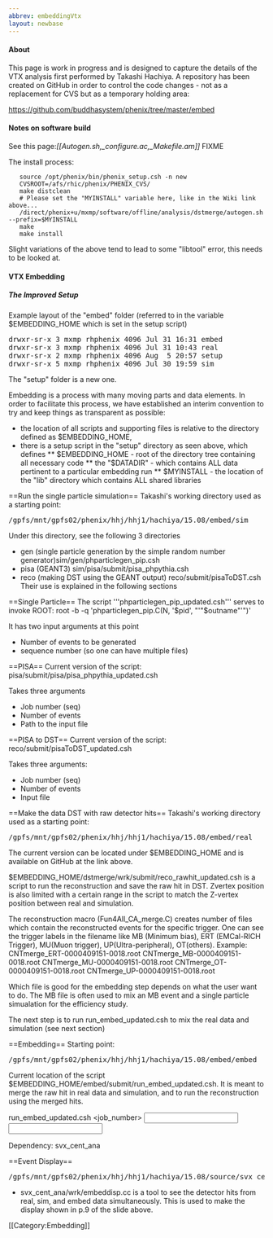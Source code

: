 ```yaml
---
abbrev: embeddingVtx
layout: newbase
---
```


#### About
This page is work in progress and is designed to capture the details of the VTX analysis first performed by Takashi Hachiya.
A repository has been created on GitHub in order to control the code changes - not as a replacement
for CVS but as a temporary holding area:

https://github.com/buddhasystem/phenix/tree/master/embed

#### Notes on software build
See this page:*[[Autogen.sh,_configure.ac,_Makefile.am]]* FIXME

The install process:
```
   source /opt/phenix/bin/phenix_setup.csh -n new
   CVSROOT=/afs/rhic/phenix/PHENIX_CVS/
   make distclean
   # Please set the "MYINSTALL" variable here, like in the Wiki link above...
   /direct/phenix+u/mxmp/software/offline/analysis/dstmerge/autogen.sh --prefix=$MYINSTALL
   make
   make install
```
Slight variations of the above tend to lead to some "libtool" error, this needs to be looked at.

#### VTX Embedding
##### The Improved Setup

Example layout of the "embed" folder (referred to in the variable $EMBEDDING_HOME which is set in the setup script)
<pre>
drwxr-sr-x 3 mxmp rhphenix 4096 Jul 31 16:31 embed
drwxr-sr-x 3 mxmp rhphenix 4096 Jul 31 10:43 real
drwxr-sr-x 2 mxmp rhphenix 4096 Aug  5 20:57 setup
drwxr-sr-x 5 mxmp rhphenix 4096 Jul 30 19:59 sim
</pre>

The "setup" folder is a new one.

Embedding is a process with many moving parts and data elements.
In order to facilitate this process, we have established
an interim convention to try and keep things as transparent as possible:
* the location of all scripts and supporting files is relative to the directory defined as $EMBEDDING_HOME, 
* there is a setup script in the "setup" directory as seen above, which defines
** $EMBEDDING_HOME - root of the directory tree containing all necessary code
** the "$DATADIR" - which contains ALL data pertinent to a particular embedding run
** $MYINSTALL - the location of the "lib" directory which contains ALL shared libraries

==Run the single particle simulation==
Takashi's working directory used as a starting point:<pre>/gpfs/mnt/gpfs02/phenix/hhj/hhj1/hachiya/15.08/embed/sim</pre>
Under this directory, see the following 3 directories
* gen (single particle generation by the simple random number generator)sim/gen/phparticlegen_pip.csh
* pisa (GEANT3)  sim/pisa/submit/pisa_phpythia.csh
* reco (making DST using the GEANT output)   reco/submit/pisaToDST.csh
Their use is explained in the following sections

==Single Particle==
The script '''phparticlegen_pip_updated.csh''' serves to invoke ROOT:
   root -b -q  'phparticlegen_pip.C(N, '$pid', "'"$outname"'")'

It has two input arguments at this point
* Number of events to be generated
* sequence number (so one can have multiple files)

==PISA==
Current version of the script:
   pisa/submit/pisa/pisa_phpythia_updated.csh

Takes three arguments
* Job number (seq)
* Number of events
* Path to the input file

==PISA to DST==
Current version of the script:
   reco/submit/pisaToDST_updated.csh

Takes three arguments:
* Job number (seq)
* Number of events
* Input file

==Make the data DST with raw detector hits==
Takashi's working directory used as a starting point:<pre>/gpfs/mnt/gpfs02/phenix/hhj/hhj1/hachiya/15.08/embed/real</pre>

The current version can be located under $EMBEDDING_HOME and is available on GitHub at the link above.

$EMBEDDING_HOME/dstmerge/wrk/submit/reco_rawhit_updated.csh is a script to run the reconstruction and save the raw hit in DST.
Zvertex position is also limited with a certain range in the script to match the Z-vertex position  between real and simulation.

The reconstruction macro (Fun4All_CA_merge.C) creates number of files which contain the reconstructed events for the specific trigger.
One can see the trigger labels in the filename like MB (Minimum bias), ERT (EMCal-RICH Trigger), MU(Muon trigger), UP(Ultra-peripheral), OT(others).
Example:
   CNTmerge_ERT-0000409151-0018.root
   CNTmerge_MB-0000409151-0018.root
   CNTmerge_MU-0000409151-0018.root
   CNTmerge_OT-0000409151-0018.root
   CNTmerge_UP-0000409151-0018.root



Which file is good for the embedding step  depends on what the user want to do.
The MB file is often used to mix an MB event and a single particle simualation for the efficiency study.

The next step is to run run_embed_updated.csh to mix the real data and simulation (see next section)

==Embedding==
Starting point:
<pre>
/gpfs/mnt/gpfs02/phenix/hhj/hhj1/hachiya/15.08/embed/embed
</pre>

Current location of the script $EMBEDDING_HOME/embed/submit/run_embed_updated.csh.
It is meant to merge the raw hit in real data and simulation, and to run the reconstruction using the merged hits.

   run_embed_updated.csh <job_number> <event number> <input real DST> <input SIM DST> <output DST> <output ntuple> <output ntuple2>


Dependency: svx_cent_ana

==Event Display==
<pre>
/gpfs/mnt/gpfs02/phenix/hhj/hhj1/hachiya/15.08/source/svx_cent_ana
</pre>

* svx_cent_ana/wrk/embeddisp.cc is a tool to see the detector hits from real, sim, and  embed data simultaneously. This is used to make the display shown in p.9 of the slide above.



[[Category:Embedding]]
